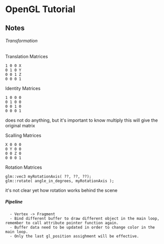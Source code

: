 # OpenGL Tutorial
 

## Notes

###### Transformation
Translation Matrices
```
1 0 0 X
0 1 0 Y
0 0 1 Z
0 0 0 1
```

Identity Matrices
```
1 0 0 0
0 1 0 0
0 0 1 0
0 0 0 1
```
 
does not do anything, but it's important to know multiply this will give the original matrix

Scalling Matrices
```
X 0 0 0
0 Y 0 0
0 0 Z 0
0 0 0 1
```

Rotation Matrices
```
glm::vec3 myRotationAxis( ??, ??, ??);
glm::rotate( angle_in_degrees, myRotationAxis );
```
it's not clear yet how rotation works behind the scene

##### Pipeline
      - Vertex -> Fragment
      - Bind different buffer to draw different object in the main loop, remember to call attribute pointer function again.
      - Buffer data need to be updated in order to change color in the main loop.
      - Only the last gl_position assighment will be effective.

